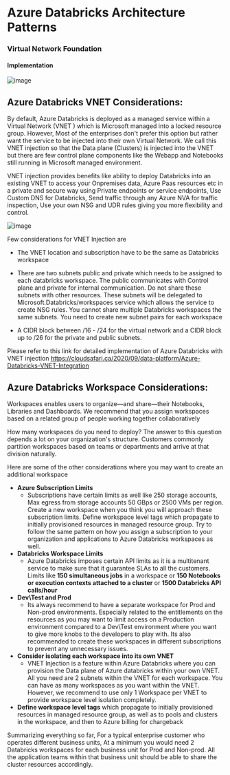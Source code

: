 # Azure Databricks Architecture Patterns

### Virtual Network Foundation

#### Implementation

![image](https://user-images.githubusercontent.com/22504173/91381485-8013b380-e7f5-11ea-99be-ed41e03d1cb4.png)

## **Azure Databricks VNET Considerations:** 
By default, Azure Databricks is deployed as a managed service within a Virtual Network (VNET ) which is Microsoft managed into a locked resource group. However, Most of the enterprises don't prefer this option but rather want the service to be injected into their own Virtual Network. We call this VNET injection so that the Data plane (Clusters) is injected into the VNET but there are few control plane components like the Webapp and Notebooks still running in Microsoft managed environment. 

VNET injection provides benefits like ability to deploy Databricks into an existing VNET to access your Onpremises data, Azure Paas resources etc in a private and secure way using Private endpoints or service endpoints, Use Custom DNS for Databricks, Send traffic through any Azure NVA for traffic inspection, Use your own NSG and UDR rules giving you more flexibility and control. 

![image](https://user-images.githubusercontent.com/22504173/91550801-1a0f5500-e8f7-11ea-812e-62f946129e2d.png)

Few considerations for VNET Injection are

- The VNET location and subscription have to be the same as Databricks workspace

- There are two subnets public and private which needs to be assigned to each databricks workspace. The public communicates with Control plane and private for internal communication. Do not share these subnets with other resources. These subnets will be delegated to Microsoft.Databricks/workspaces service which allows the service to create NSG rules. You cannot share multiple Databricks workspaces the same subnets. You need to create new subnet pairs for each workspace

- A CIDR block between /16 - /24 for the virtual network and a CIDR block up to /26 for the private and public subnets.

Please refer to this link for detailed implementation of Azure Databricks with VNET injection
https://cloudsafari.ca/2020/09/data-platform/Azure-Databricks-VNET-Integration

  
## **Azure Databricks Workspace Considerations:** 

Workspaces enables users to organize—and share—their Notebooks, Libraries and Dashboards. We recommend that you assign workspaces based on a related group of people working together collaboratively

How many workspaces do you need to deploy? The answer to this question depends a lot on your organization's structure. Customers commonly partition workspaces based on teams or departments and arrive at that division naturally.

Here are some of the other considerations where you may want to create an additional workspace

- **Azure Subscription Limits** 
  - Subscriptions have certain limits as well like 250 storage accounts, Max egress from storage accounts 50 GBps or 2500 VMs per region. Create a new workspace when you think you will approach these subscription limits. Define workspace level tags which propagate to initially provisioned resources in managed resource group. Try to follow the same pattern on how you assign a subscription to your organization and applications to Azure Databricks workspaces as well.
- **Databricks Workspace Limits**
  - Azure Databricks imposes certain API limits as it is a multitenant service to make sure that it guarantee SLAs to all the customers. Limits like **150 simultaneous jobs** in a workspace or **150 Notebooks or execution contexts attached to a cluster** or **1500 Databricks API calls/hour**
- **Dev\Test and Prod**
  - Its always recommend to have a separate workspace for Prod and Non-prod environments. Especially related to the entitlements on the resources as you may want to limit access on a Production environment compared to a Dev\Test environment where you want to give more knobs to the developers to play with. Its also recommended to create these workspaces in different subscriptions to prevent any unnecessary issues.
- **Consider isolating each workspace into its own VNET**
  - VNET Injection is a feature within Azure Databricks where you can provision the Data plane of Azure databricks within your own VNET. All you need are 2 subnets within the VNET for each workspace. You can have as many workspaces as you want within the VNET. However, we recommend to use only 1 Workspace per VNET to provide workspace level isolation completely.
- **Define workspace level tags** which propagate to initially provisioned resources in managed resource group, as well as to pools and clusters in the workspace, and then to Azure billing for chargeback

Summarizing everything so far, For a typical enterprise customer who operates different business units, At a minimum you would need 2 Databricks workspaces for each business unit for Prod and Non-prod. All the application teams within that business unit should be able to share the cluster resources accordingly.
